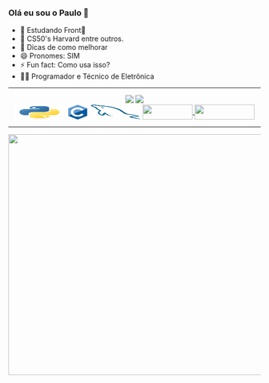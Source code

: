### Olá eu sou o Paulo 👋


- 🔭 Estudando Front🐍
- 🌱 CS50's Harvard entre outros.
- 🤔 Dicas de como melhorar
- 😄 Pronomes: SIM
- ⚡ Fun fact: Como usa isso?
- 🐱‍👤 Programador e Técnico de Eletrônica

<hr>

<div align="center">
  <img height="150em" src="https://github-readme-stats.vercel.app/api?username=PauloVGDS&show_icons=true&theme=transparent&include_all_commits=true&count_private=true"/>
  <img height="150em" src="https://github-readme-stats.vercel.app/api/top-langs/?username=PauloVGDS&layout=compact&langs_count=7&theme=transparent"/>
</div>

<div align="center">
  <img align="center" height="30" width="100" src="https://raw.githubusercontent.com/devicons/devicon/master/icons/python/python-original.svg">
  <img align="center" height="30" width="45" src="https://raw.githubusercontent.com/devicons/devicon/master/icons/c/c-original.svg">
  <img align="center" height="30" width="100" src="https://raw.githubusercontent.com/devicons/devicon/master/icons/mysql/mysql-original.svg">
  
  <a href = "https://steamcommunity.com/profiles/76561198276672754/">
    <img height="30" width="100" align="center" src="https://img.shields.io/badge/Steam-000000?style=for-the-badge&logo=steam&logoColor=white"_blank">
  </a>
  
  <a href = "https://discord.gg/hZeuT59k">
    <img align="center" height="30" width="120" src="https://img.shields.io/badge/Discord-7289DA?style=for-the-badge&logo=discord&logoColor=white">
  </a>
</div>

<hr>

<div align="center">
  <img height="480" width="640" src="https://certificates.cs50.io/f0618911-da7c-4095-aae9-15684868f010.png?size=letter">
</div>
